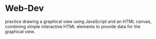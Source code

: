 # Web-Dev
practice drawing a graphical view using JavaScript and 
an HTML canvas, combining simple interactive HTML elements to provide data for the 
graphical view.
